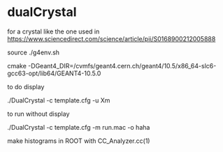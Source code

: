 # dualCrystal
for a crystal like the one used in https://www.sciencedirect.com/science/article/pii/S0168900212005888

source ./g4env.sh

cmake -DGeant4_DIR=/cvmfs/geant4.cern.ch/geant4/10.5/x86_64-slc6-gcc63-opt/lib64/GEANT4-10.5.0

to do display

./DualCrystal -c template.cfg -u Xm 

to run without display

./DualCrystal -c template.cfg -m run.mac -o haha

make histograms in ROOT with CC_Analyzer.cc(1)
